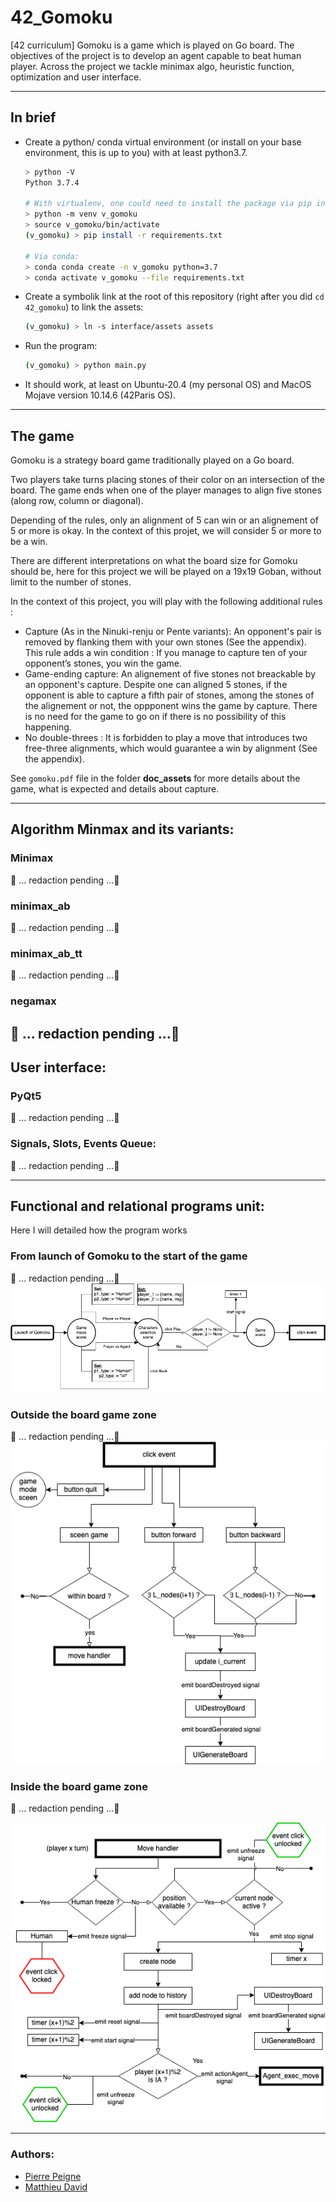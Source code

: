 # 42_Gomoku
[42 curriculum]
Gomoku is a game which is played on Go board. The objectives of the project is to develop an agent capable to beat human player. Across the project we tackle minimax algo, heuristic function, optimization and user interface.

---
## In brief
* Create a python/ conda virtual environment (or install on your base environment, this is up to you) with at least python3.7.
	```Bash
	> python -V
	Python 3.7.4

	# With virtualenv, one could need to install the package via pip install virtualenv (again check the version of pip: pip -V)
	> python -m venv v_gomoku
	> source v_gomoku/bin/activate
	(v_gomoku) > pip install -r requirements.txt

	# Via conda:
	> conda conda create -n v_gomoku python=3.7
	> conda activate v_gomoku --file requirements.txt
	```
* Create a symbolik link at the root of this repository (right after you did `cd 42_gomoku`) to link the assets:
	```Bash
	(v_gomoku) > ln -s interface/assets assets
	```
* Run the program:
	```Bash
	(v_gomoku) > python main.py
	```
* It should work, at least on Ubuntu-20.4 (my personal OS) and MacOS Mojave version 10.14.6 (42Paris OS).

---
## The game
Gomoku is a strategy board game traditionally played on a Go board.

Two players take turns placing stones of their color on an intersection of the board.
The game ends when one of the player manages to align five stones (along row, column or diagonal).

Depending of the rules, only an alignment of 5 can win or an alignement of 5 or more is okay.
In the context of this projet, we will consider 5 or more to be a win.

There are different interpretations on what the board size for Gomoku should be,
here for this project we will be played on a 19x19 Goban, without limit to the number of stones.

In the context of this project, you will play with the following additional rules :
* Capture (As in the Ninuki-renju or Pente variants):
  An opponent's pair is removed by flanking them with your own stones (See the appendix).
  This rule adds a win condition : If you manage to capture ten of your opponent’s stones, you win the game.
* Game-ending capture:
  An alignement of five stones not breackable by an opponent's capture. Despite one can aligned 5 stones, if the opponent is able to capture a fifth pair of stones, among the stones of the alignement or not, the oppponent wins the game by capture.
  There is no need for the game to go on if there is no possibility of this happening.
* No double-threes : It is forbidden to play a move that introduces two free-three alignments, which would guarantee a win by alignment (See the appendix).

See ```gomoku.pdf``` file in the folder **doc_assets** for more details about the game, what is expected and details about capture.

---
## Algorithm Minmax and its variants:
### Minimax
🚧 ... redaction pending ...🚧

### minimax_ab
🚧 ... redaction pending ...🚧
### minimax_ab_tt
🚧 ... redaction pending ...🚧

### negamax
🚧 ... redaction pending ...🚧
---
## User interface:
### PyQt5
🚧 ... redaction pending ...🚧

### Signals, Slots, Events Queue:
🚧 ... redaction pending ...🚧

---
## Functional and relational programs unit:
Here I will detailed how the program works
### From launch of Gomoku to the start of the game
🚧 ... redaction pending ...🚧
![functional_graph1](doc_assets/gomoku_networkgraph_1.png)
### Outside the board game zone
🚧 ... redaction pending ...🚧
![functional_graph2](doc_assets/gomoku_networkgraph_2.png)
### Inside the board game zone
🚧 ... redaction pending ...🚧

![functional_graph3](doc_assets/gomoku_networkgraph_3.png)

----
### Authors:
* [Pierre Peigne](https://github.com/ppeigne)
* [Matthieu David](https://github.com/madvid)